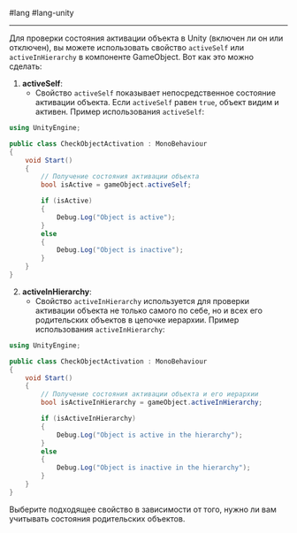 #lang #lang-unity 

---
Для проверки состояния активации объекта в Unity (включен ли он или отключен), вы можете использовать свойство `activeSelf` или `activeInHierarchy` в компоненте GameObject. Вот как это можно сделать:
1. **activeSelf**:
    - Свойство `activeSelf` показывает непосредственное состояние активации объекта. Если `activeSelf` равен `true`, объект видим и активен.
Пример использования `activeSelf`:
```csharp
using UnityEngine;

public class CheckObjectActivation : MonoBehaviour
{
    void Start()
    {
        // Получение состояния активации объекта
        bool isActive = gameObject.activeSelf;

        if (isActive)
        {
            Debug.Log("Object is active");
        }
        else
        {
            Debug.Log("Object is inactive");
        }
    }
}
```
2. **activeInHierarchy**:
    - Свойство `activeInHierarchy` используется для проверки активации объекта не только самого по себе, но и всех его родительских объектов в цепочке иерархии.
Пример использования `activeInHierarchy`:
```csharp
using UnityEngine;

public class CheckObjectActivation : MonoBehaviour
{
    void Start()
    {
        // Получение состояния активации объекта и его иерархии
        bool isActiveInHierarchy = gameObject.activeInHierarchy;

        if (isActiveInHierarchy)
        {
            Debug.Log("Object is active in the hierarchy");
        }
        else
        {
            Debug.Log("Object is inactive in the hierarchy");
        }
    }
}
```
Выберите подходящее свойство в зависимости от того, нужно ли вам учитывать состояния родительских объектов.